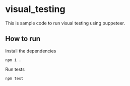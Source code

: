 # visual_testing

This is sample code to run visual testing using puppeteer.

## How to run

Install the dependencies
```
npm i .
```

Run tests
```
npm test
```